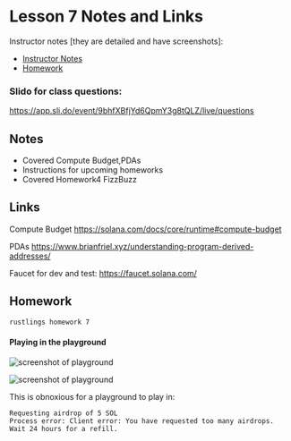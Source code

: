 # Lesson 7 Notes and Links


Instructor notes [they are detailed and have screenshots]:
 - [Instructor Notes](../instructor_slide_notes_and_homework/Lesson7.pdf)
 - [Homework](../instructor_slide_notes_and_homework/Homework8.pdf)


### Slido for class questions:
https://app.sli.do/event/9bhfXBfjYd6QpmY3g8tQLZ/live/questions



## Notes

 - Covered Compute Budget,PDAs
 - Instructions for upcoming homeworks
 - Covered Homework4 FizzBuzz


## Links

Compute Budget
https://solana.com/docs/core/runtime#compute-budget

PDAs
https://www.brianfriel.xyz/understanding-program-derived-addresses/


Faucet for dev and test:
https://faucet.solana.com/



## Homework

```bash
rustlings homework 7
```

#### Playing in the playground

![screenshot of playground]('screenshot_lesson_07a.png')

![screenshot of playground]('screenshot_lesson_07b.png')

This is obnoxious for a playground to play in:

```
Requesting airdrop of 5 SOL
Process error: Client error: You have requested too many airdrops. Wait 24 hours for a refill.
```


